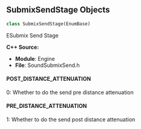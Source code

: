 ## SubmixSendStage Objects

```python
class SubmixSendStage(EnumBase)
```

ESubmix Send Stage

**C++ Source:**

- **Module**: Engine
- **File**: SoundSubmixSend.h

<a id="unreal.SubmixSendStage.POST_DISTANCE_ATTENUATION"></a>

#### POST_DISTANCE_ATTENUATION

0: Whether to do the send pre distance attenuation

<a id="unreal.SubmixSendStage.PRE_DISTANCE_ATTENUATION"></a>

#### PRE_DISTANCE_ATTENUATION

1: Whether to do the send post distance attenuation

<a id="unreal.StaticMeshPaintSupport"></a>